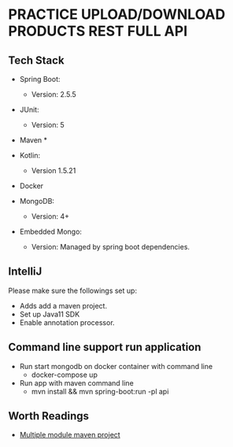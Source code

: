 # PRACTICE UPLOAD/DOWNLOAD PRODUCTS REST FULL API

## Tech Stack

* Spring Boot:
    * Version: 2.5.5

* JUnit:
    * Version: 5
* Maven
    *
* Kotlin:
    * Version 1.5.21
* Docker
* MongoDB:
    * Version: 4+
* Embedded Mongo:
    * Version: Managed by spring boot dependencies.

## IntelliJ

Please make sure the followings set up:

* Adds add a maven project.
* Set up Java11 SDK
* Enable annotation processor.

## Command line support run application

* Run start mongodb on docker container with command line  
    * docker-compose up 
* Run app with maven command line
    * mvn install && mvn spring-boot:run -pl api

## Worth Readings

* [Multiple module maven project](https://www.baeldung.com/maven-multi-module) 

